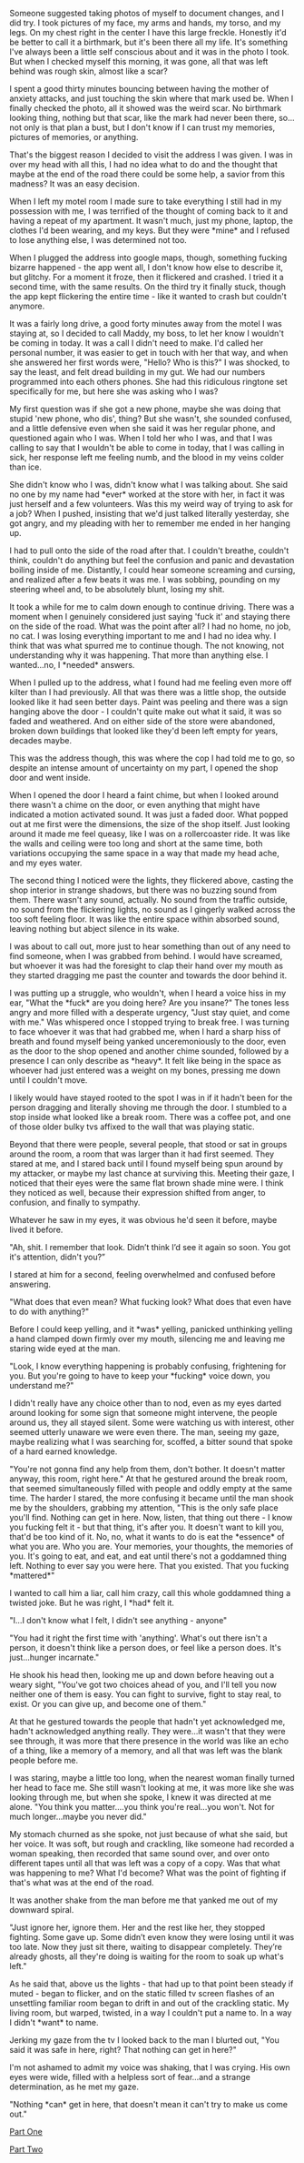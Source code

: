Someone suggested taking photos of myself to document changes, and I did try. I took pictures of my face, my arms and hands, my torso, and my legs. On my chest right in the center I have this large freckle. Honestly it'd be better to call it a birthmark, but it's been there all my life. It's something I've always been a little self conscious about and it was in the photo I took. But when I checked myself this morning, it was gone, all that was left behind was rough skin, almost like a scar? 



I spent a good thirty minutes bouncing between having the mother of anxiety attacks, and just touching the skin where that mark used be. When I finally checked the photo, all it showed was the weird scar. No birthmark looking thing, nothing but that scar, like the mark had never been there, so... not only is that plan a bust, but I don't know if I can trust my memories, pictures of memories, or anything.



That's the biggest reason I decided to visit the address I was given. I was in over my head with all this, I had no idea what to do and the thought that maybe at the end of the road there could be some help, a savior from this madness? It was an easy decision.



When I left my motel room I made sure to take everything I still had in my possession with me, I was terrified of the thought of coming back to it and having a repeat of my apartment. It wasn't much, just my phone, laptop, the clothes I'd been wearing, and my keys. But they were \*mine\* and I refused to lose anything else, I was determined not too.



When I plugged the address into google maps, though, something fucking bizarre happened - the app went all, I don't know how else to describe it, but glitchy. For a moment it froze, then it flickered and crashed. I tried it a second time, with the same results. On the third try it finally stuck, though the app kept flickering the entire time - like it wanted to crash but couldn't anymore.



It was a fairly long drive, a good forty minutes away from the motel I was staying at, so I decided to call Maddy, my boss, to let her know I wouldn't be coming in today. It was a call I didn't need to make. I'd called her personal number, it was easier to get in touch with her that way, and when she answered her first words were, "Hello? Who is this?" I was shocked, to say the least, and felt dread building in my gut. We had our numbers programmed into each others phones. She had this ridiculous ringtone set specifically for me, but here she was asking who I was? 



My first question was if she got a new phone, maybe she was doing that stupid 'new phone, who dis', thing? But she wasn't, she sounded confused, and a little defensive even when she said it was her regular phone, and questioned again who I was. When I told her who I was, and that I was calling to say that I wouldn't be able to come in today, that I was calling in sick, her response left me feeling numb, and the blood in my veins colder than ice.



She didn't know who I was, didn't know what I was talking about. She said no one by my name had \*ever\* worked at the store with her, in fact it was just herself and a few volunteers. Was this my weird way of trying to ask for a job? When I pushed, insisting that we'd just talked literally yesterday, she got angry, and my pleading with her to remember me ended in her hanging up.



I had to pull onto the side of the road after that. I couldn't breathe, couldn't think, couldn't do anything but feel the confusion and panic and devastation boiling inside of me. Distantly, I could hear someone screaming and cursing, and realized after a few beats it was me. I was sobbing, pounding on my steering wheel and, to be absolutely blunt, losing my shit.



It took a while for me to calm down enough to continue driving. There was a moment when I genuinely considered just saying 'fuck it' and staying there on the side of the road. What was the point after all? I had no home, no job, no cat. I was losing everything important to me and I had no idea why. I think that was what spurred me to continue though. The not knowing, not understanding why it was happening. That more than anything else. I wanted...no, I \*needed\* answers.



When I pulled up to the address, what I found had me feeling even more off kilter than I had previously. All that was there was a little shop, the outside looked like it had seen better days. Paint was peeling and there was a sign hanging above the door - I couldn't quite make out what it said, it was so faded and weathered. And on either side of the store were abandoned, broken down buildings that looked like they'd been left empty for years, decades maybe.



This was the address though, this was where the cop I had told me to go, so despite an intense amount of uncertainty on my part, I opened the shop door and went inside. 



When I opened the door I heard a faint chime, but when I looked around there wasn't a chime on the door, or even anything that might have indicated a motion activated sound. It was just a faded door. What popped out at me first were the dimensions, the size of the shop itself. Just looking around it made me feel queasy, like I was on a rollercoaster ride. It was like the walls and ceiling were too long and short at the same time, both variations occupying the same space in a way that made my head ache, and my eyes water.



The second thing I noticed were the lights, they flickered above, casting the shop interior in strange shadows, but there was no buzzing sound from them. There wasn't any sound, actually. No sound from the traffic outside, no sound from the flickering lights, no sound as I gingerly walked across the too soft feeling floor. It was like the entire space within absorbed sound, leaving nothing but abject silence in its wake.



I was about to call out, more just to hear something than out of any need to find someone, when I was grabbed from behind. I would have screamed, but whoever it was had the foresight to clap their hand over my mouth as they started dragging me past the counter and towards the door behind it.



I was putting up a struggle, who wouldn't, when I heard a voice hiss in my ear, "What the \*fuck\* are you doing here? Are you insane?" The tones less angry and more filled with a desperate urgency, "Just stay quiet, and come with me." Was whispered once I stopped trying to break free. I was turning to face whoever it was that had grabbed me, when I hard a sharp hiss of breath and found myself being yanked unceremoniously to the door, even as the door to the shop opened and another chime sounded, followed by a presence I can only describe as \*heavy\*. It felt like being in the space as whoever had just entered was a weight on my bones, pressing me down until I couldn't move.



I likely would have stayed rooted to the spot I was in if it hadn't been for the person dragging and literally shoving me through the door. I stumbled to a stop inside what looked like a break room. There was a coffee pot, and one of those older bulky tvs affixed to the wall that was playing static. 



Beyond that there were people, several people, that stood or sat in groups around the room, a room that was larger than it had first seemed. They stared at me, and I stared back until I found myself being spun around by my attacker, or maybe my last chance at surviving this. Meeting their gaze, I noticed that their eyes were the same flat brown shade mine were. I think they noticed as well, because their expression shifted from anger, to confusion, and finally to sympathy. 



Whatever he saw in my eyes, it was obvious he'd seen it before, maybe lived it before.



"Ah, shit. I remember that look. Didn’t think I’d see it again so soon. You got it's attention, didn't you?”



I stared at him for a second, feeling overwhelmed and confused before answering.



"What does that even mean? What fucking look? What does that even have to do with anything?"



Before I could keep yelling, and it \*was\* yelling, panicked unthinking yelling a hand clamped down firmly over my mouth, silencing me and leaving me staring wide eyed at the man. 



"Look, I know everything happening is probably confusing, frightening for you. But you're going to have to keep your \*fucking\* voice down, you understand me?"



I didn't really have any choice other than to nod, even as my eyes darted around looking for some sign that someone might intervene, the people around us, they all stayed silent. Some were watching us with interest, other seemed utterly unaware we were even there. The man, seeing my gaze, maybe realizing what I was searching for, scoffed, a bitter sound that spoke of a hard earned knowledge.



"You're not gonna find any help from them, don't bother. It doesn't matter anyway, this room, right here." At that he gestured around the break room, that seemed simultaneously filled with people and oddly empty at the same time. The harder I stared, the more confusing it became until the man shook me by the shoulders, grabbing my attention, "This is the only safe place you'll find. Nothing can get in here. Now, listen, that thing out there - I know you fucking felt it - but that thing, it's after you. It doesn't want to kill you, that'd be too kind of it. No, no, what it wants to do is eat the \*essence\* of what you are. Who you are. Your memories, your thoughts, the memories of you. It's going to eat, and eat, and eat until there's not a goddamned thing left. Nothing to ever say you were here. That you existed. That you fucking \*mattered\*"



I wanted to call him a liar, call him crazy, call this whole goddamned thing a twisted joke. But he was right, I \*had\* felt it.



"I...I don't know what I felt, I didn't see anything - anyone"



"You had it right the first time with 'anything'. What's out there isn't a person, it doesn't think like a person does, or feel like a person does. It's just...hunger incarnate."



He shook his head then, looking me up and down before heaving out a weary sight, "You've got two choices ahead of you, and I'll tell you now neither one of them is easy. You can fight to survive, fight to stay real, to exist. Or you can give up, and become one of them."



At that he gestured towards the people that hadn't yet acknowledged me, hadn't acknowledged anything really. They were...it wasn't that they were see through, it was more that there presence in the world was like an echo of a thing, like a memory of a memory, and all that was left was the blank people before me.



I was staring, maybe a little too long, when the nearest woman finally turned her head to face me. She still wasn't looking at me, it was more like she was looking through me, but when she spoke, I knew it was directed at me alone. "You think you matter....you think you're real...you won't. Not for much longer...maybe you never did." 



My stomach churned as she spoke, not just because of what she said, but her voice. It was soft, but rough and crackling, like someone had recorded a woman speaking, then recorded that same sound over, and over onto different tapes until all that was left was a copy of a copy. Was that what was happening to me? What I'd become? What was the point of fighting if that's what was at the end of the road.



It was another shake from the man before me that yanked me out of my downward spiral. 



"Just ignore her, ignore them. Her and the rest like her, they stopped fighting. Some gave up. Some didn’t even know they were losing until it was too late. Now they just sit there, waiting to disappear completely. They’re already ghosts, all they're doing is waiting for the room to soak up what's left."



As he said that, above us the lights - that had up to that point been steady if muted - began to flicker, and on the static filled tv screen flashes of an unsettling familiar room began to drift in and out of the crackling static. My living room, but warped, twisted, in a way I couldn't put a name to. In a way I didn't \*want\* to name.



Jerking my gaze from the tv I looked back to the man I blurted out, "You said it was safe in here, right? That nothing can get in here?" 



I'm not ashamed to admit my voice was shaking, that I was crying. His own eyes were wide, filled with a helpless sort of fear...and a strange determination, as he met my gaze.



"Nothing \*can\* get in here, that doesn't mean it can't try to make us come out."

  
[Part One](https://www.reddit.com/r/nosleep/comments/1jnonc9/missing_fragments/)

  
[Part Two](https://www.reddit.com/r/nosleep/comments/1jogirm/slow_unravelling/)